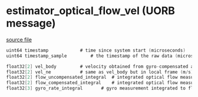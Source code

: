 # estimator_optical_flow_vel (UORB message)



[source file](https://github.com/PX4/PX4-Autopilot/blob/main/msg/estimator_optical_flow_vel.msg)

```c
uint64 timestamp			# time since system start (microseconds)
uint64 timestamp_sample			# the timestamp of the raw data (microseconds)

float32[2] vel_body			# velocity obtained from gyro-compensated and distance-scaled optical flow raw measurements in body frame(m/s)
float32[2] vel_ne			# same as vel_body but in local frame (m/s)
float32[2] flow_uncompensated_integral	# integrated optical flow measurement (rad)
float32[2] flow_compensated_integral	# integrated optical flow measurement compensated for angular motion (rad)
float32[3] gyro_rate_integral		# gyro measurement integrated to flow rate and synchronized with flow measurements (rad)

```

